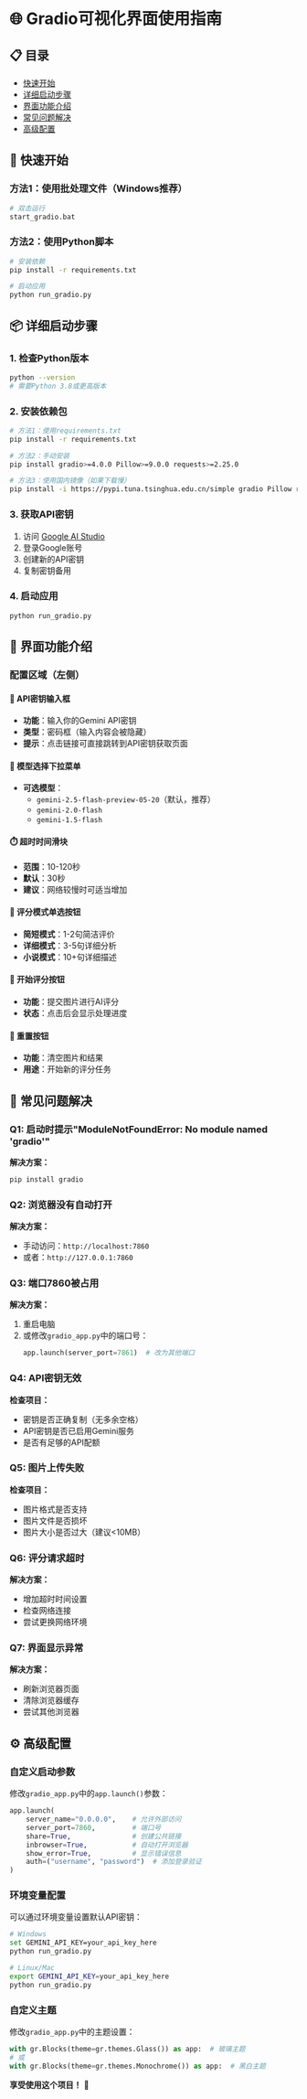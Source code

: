 # 🌐 Gradio可视化界面使用指南

## 📋 目录
- [快速开始](#快速开始)
- [详细启动步骤](#详细启动步骤)
- [界面功能介绍](#界面功能介绍)
- [常见问题解决](#常见问题解决)
- [高级配置](#高级配置)

## 🚀 快速开始

### 方法1：使用批处理文件（Windows推荐）
```bash
# 双击运行
start_gradio.bat
```

### 方法2：使用Python脚本
```bash
# 安装依赖
pip install -r requirements.txt

# 启动应用
python run_gradio.py
```


## 📦 详细启动步骤

### 1. 检查Python版本
```bash
python --version
# 需要Python 3.8或更高版本
```

### 2. 安装依赖包
```bash
# 方法1：使用requirements.txt
pip install -r requirements.txt

# 方法2：手动安装
pip install gradio>=4.0.0 Pillow>=9.0.0 requests>=2.25.0

# 方法3：使用国内镜像（如果下载慢）
pip install -i https://pypi.tuna.tsinghua.edu.cn/simple gradio Pillow requests
```

### 3. 获取API密钥
1. 访问 [Google AI Studio](https://aistudio.google.com/app/apikey)
2. 登录Google账号
3. 创建新的API密钥
4. 复制密钥备用

### 4. 启动应用
```bash
python run_gradio.py
```

## 🎨 界面功能介绍

### 配置区域（左侧）

#### 🔑 API密钥输入框
- **功能**：输入你的Gemini API密钥
- **类型**：密码框（输入内容会被隐藏）
- **提示**：点击链接可直接跳转到API密钥获取页面

#### 🤖 模型选择下拉菜单
- **可选模型**：
  - `gemini-2.5-flash-preview-05-20`（默认，推荐）
  - `gemini-2.0-flash`
  - `gemini-1.5-flash`

#### ⏱️ 超时时间滑块
- **范围**：10-120秒
- **默认**：30秒
- **建议**：网络较慢时可适当增加

#### 🎯 评分模式单选按钮
- **简短模式**：1-2句简洁评价
- **详细模式**：3-5句详细分析
- **小说模式**：10+句详细描述

#### 🚀 开始评分按钮
- **功能**：提交图片进行AI评分
- **状态**：点击后会显示处理进度

#### 🔄 重置按钮
- **功能**：清空图片和结果
- **用途**：开始新的评分任务


## 🔧 常见问题解决

### Q1: 启动时提示"ModuleNotFoundError: No module named 'gradio'"
**解决方案：**
```bash
pip install gradio
```

### Q2: 浏览器没有自动打开
**解决方案：**
- 手动访问：`http://localhost:7860`
- 或者：`http://127.0.0.1:7860`

### Q3: 端口7860被占用
**解决方案：**
1. 重启电脑
2. 或修改`gradio_app.py`中的端口号：
   ```python
   app.launch(server_port=7861)  # 改为其他端口
   ```

### Q4: API密钥无效
**检查项目：**
- 密钥是否正确复制（无多余空格）
- API密钥是否已启用Gemini服务
- 是否有足够的API配额

### Q5: 图片上传失败
**检查项目：**
- 图片格式是否支持
- 图片文件是否损坏
- 图片大小是否过大（建议<10MB）

### Q6: 评分请求超时
**解决方案：**
- 增加超时时间设置
- 检查网络连接
- 尝试更换网络环境

### Q7: 界面显示异常
**解决方案：**
- 刷新浏览器页面
- 清除浏览器缓存
- 尝试其他浏览器

## ⚙️ 高级配置

### 自定义启动参数
修改`gradio_app.py`中的`app.launch()`参数：

```python
app.launch(
    server_name="0.0.0.0",    # 允许外部访问
    server_port=7860,         # 端口号
    share=True,               # 创建公共链接
    inbrowser=True,           # 自动打开浏览器
    show_error=True,          # 显示错误信息
    auth=("username", "password")  # 添加登录验证
)
```

### 环境变量配置
可以通过环境变量设置默认API密钥：

```bash
# Windows
set GEMINI_API_KEY=your_api_key_here
python run_gradio.py

# Linux/Mac
export GEMINI_API_KEY=your_api_key_here
python run_gradio.py
```

### 自定义主题
修改`gradio_app.py`中的主题设置：

```python
with gr.Blocks(theme=gr.themes.Glass()) as app:  # 玻璃主题
# 或
with gr.Blocks(theme=gr.themes.Monochrome()) as app:  # 黑白主题
```


**享受使用这个项目！** 🎉